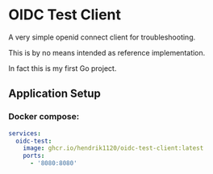 OIDC Test Client
=============================

A very simple openid connect client for troubleshooting.

This is by no means intended as reference implementation.

In fact this is my first Go project.

## Application Setup

### Docker compose:

```yml
services:
  oidc-test:
    image: ghcr.io/hendrik1120/oidc-test-client:latest
    ports:
      - '8080:8080'
```
